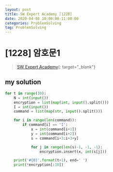 ```yaml
---
layout: post
title: SW Expert Academy [1228]
date: 2020-04-08 10:00:00-11:00:00
categories: ProblemSolving
tag: ProblemSolving
---
```


# [1228] 암호문1
> [SW Expert Academy](https://swexpertacademy.com/main/main.do){: target="_blank"}

## my solution
```python
for t in range(10):
    N = int(input())
    encryption = list(map(int, input().split()))
    I = int(input())
    command = list(map(str, input().split()))

    for i in range(len(command)):
        if command[i] == 'I':
            x = int(command[i+1])
            y = int(command[i+2])
            s = command[i+3:i+3+y]

            for j in range(len(s)-1, -1, -1):
                encryption.insert(x, int(s[j]))

    print('#{0}'.format(t+1), end=' ')
    print(*encryption[:10])
```
